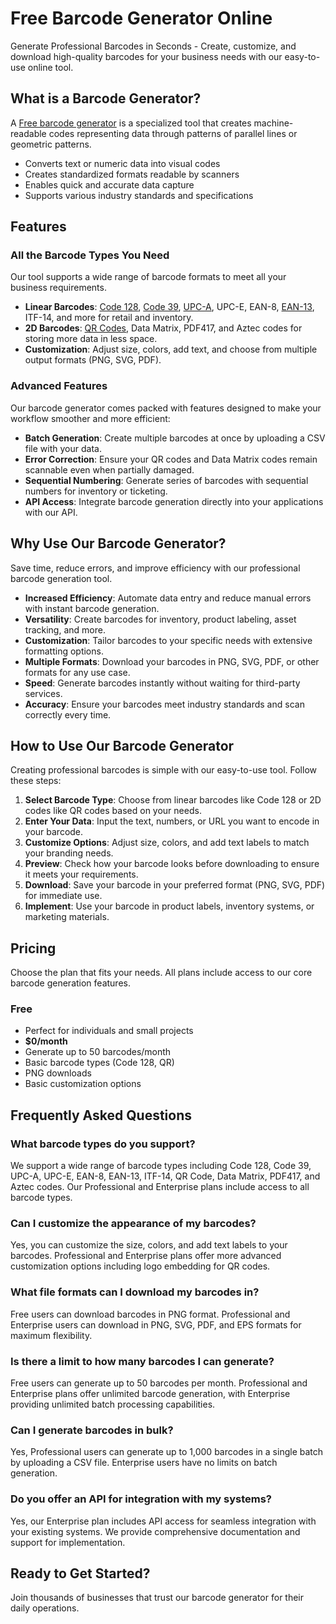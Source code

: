 # Free Barcode Generator Online

Generate Professional Barcodes in Seconds - Create, customize, and download high-quality barcodes for your business needs with our easy-to-use online tool.

## What is a Barcode Generator?

A [Free barcode generator](http://barcodegenerator.top/) is a specialized tool that creates machine-readable codes representing data through patterns of parallel lines or geometric patterns.

- Converts text or numeric data into visual codes
- Creates standardized formats readable by scanners
- Enables quick and accurate data capture
- Supports various industry standards and specifications

## Features

### All the Barcode Types You Need

Our tool supports a wide range of barcode formats to meet all your business requirements.

- **Linear Barcodes**: [Code 128](http://barcodegenerator.top/barcode/code128), [Code 39](http://barcodegenerator.top/barcode/code39), [UPC-A](http://barcodegenerator.top/barcode/upc), UPC-E, EAN-8, [EAN-13](http://barcodegenerator.top/barcode/ean13), ITF-14, and more for retail and inventory.
- **2D Barcodes**: [QR Codes](http://barcodegenerator.top/qr-code), Data Matrix, PDF417, and Aztec codes for storing more data in less space.
- **Customization**: Adjust size, colors, add text, and choose from multiple output formats (PNG, SVG, PDF).

### Advanced Features

Our barcode generator comes packed with features designed to make your workflow smoother and more efficient:

- **Batch Generation**: Create multiple barcodes at once by uploading a CSV file with your data.
- **Error Correction**: Ensure your QR codes and Data Matrix codes remain scannable even when partially damaged.
- **Sequential Numbering**: Generate series of barcodes with sequential numbers for inventory or ticketing.
- **API Access**: Integrate barcode generation directly into your applications with our API.

## Why Use Our Barcode Generator?

Save time, reduce errors, and improve efficiency with our professional barcode generation tool.

- **Increased Efficiency**: Automate data entry and reduce manual errors with instant barcode generation.
- **Versatility**: Create barcodes for inventory, product labeling, asset tracking, and more.
- **Customization**: Tailor barcodes to your specific needs with extensive formatting options.
- **Multiple Formats**: Download your barcodes in PNG, SVG, PDF, or other formats for any use case.
- **Speed**: Generate barcodes instantly without waiting for third-party services.
- **Accuracy**: Ensure your barcodes meet industry standards and scan correctly every time.

## How to Use Our Barcode Generator

Creating professional barcodes is simple with our easy-to-use tool. Follow these steps:

1. **Select Barcode Type**: Choose from linear barcodes like Code 128 or 2D codes like QR codes based on your needs.
2. **Enter Your Data**: Input the text, numbers, or URL you want to encode in your barcode.
3. **Customize Options**: Adjust size, colors, and add text labels to match your branding needs.
4. **Preview**: Check how your barcode looks before downloading to ensure it meets your requirements.
5. **Download**: Save your barcode in your preferred format (PNG, SVG, PDF) for immediate use.
6. **Implement**: Use your barcode in product labels, inventory systems, or marketing materials.

## Pricing

Choose the plan that fits your needs. All plans include access to our core barcode generation features.

### Free

- Perfect for individuals and small projects
- **$0/month**
- Generate up to 50 barcodes/month
- Basic barcode types (Code 128, QR)
- PNG downloads
- Basic customization options

## Frequently Asked Questions

### What barcode types do you support?

We support a wide range of barcode types including Code 128, Code 39, UPC-A, UPC-E, EAN-8, EAN-13, ITF-14, QR Code, Data Matrix, PDF417, and Aztec codes. Our Professional and Enterprise plans include access to all barcode types.

### Can I customize the appearance of my barcodes?

Yes, you can customize the size, colors, and add text labels to your barcodes. Professional and Enterprise plans offer more advanced customization options including logo embedding for QR codes.

### What file formats can I download my barcodes in?

Free users can download barcodes in PNG format. Professional and Enterprise users can download in PNG, SVG, PDF, and EPS formats for maximum flexibility.

### Is there a limit to how many barcodes I can generate?

Free users can generate up to 50 barcodes per month. Professional and Enterprise plans offer unlimited barcode generation, with Enterprise providing unlimited batch processing capabilities.

### Can I generate barcodes in bulk?

Yes, Professional users can generate up to 1,000 barcodes in a single batch by uploading a CSV file. Enterprise users have no limits on batch generation.

### Do you offer an API for integration with my systems?

Yes, our Enterprise plan includes API access for seamless integration with your existing systems. We provide comprehensive documentation and support for implementation.

## Ready to Get Started?

Join thousands of businesses that trust our barcode generator for their daily operations.
